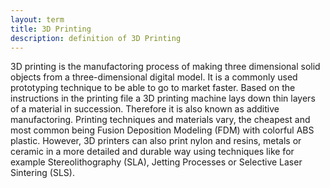 ```yaml
---
layout: term
title: 3D Printing
description: definition of 3D Printing
---
```


3D printing is the manufactoring process of making three dimensional solid objects from a  three-dimensional digital model.  It is a commonly used prototyping technique to be able to go to market faster. 
Based on the instructions in the printing file a 3D printing machine lays down thin layers of a material in succession. Therefore it is also known as additive manufactoring. Printing techniques and materials vary, the cheapest and most common being Fusion Deposition Modeling (FDM) with colorful ABS plastic. However, 3D printers can also print nylon and resins, metals or ceramic in a more detailed and durable way using techniques like for example Stereolithography (SLA), Jetting Processes or Selective Laser Sintering (SLS).
